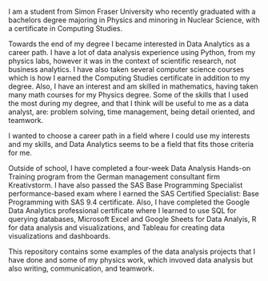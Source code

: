 I am a student from Simon Fraser University who recently graduated with a bachelors degree majoring in Physics and minoring in Nuclear Science, with a certificate in Computing Studies.

Towards the end of my degree I became interested in Data Analytics as a career path. I have a lot of data analysis experience using Python, from my physics labs, however it was in the context of scientific research, not business analytics. I have also taken several computer science courses which is how I earned the Computing Studies certificate in addition to my degree. Also, I have an interest and am skilled in mathematics, having taken many math courses for my Physics degree. Some of the skills that I used the most during my degree, and that I think will be useful to me as a data analyst, are: problem solving, time management, being detail oriented, and teamwork.

I wanted to choose a career path in a field where I could use my interests and my skills, and Data Analytics seems to be a field that fits those criteria for me.

Outside of school, I have completed a four-week Data Analysis Hands-on Training program from the German management consultant firm Kreativstorm. I have also passed the SAS Base Programming Specialist performance-based exam where I earned the SAS Certified Specialist: Base Programming with SAS 9.4 certificate. Also, I have completed the Google Data Analytics professional certificate where I learned to use SQL for querying databases, Microsoft Excel and Google Sheets for Data Analyis, R for data analysis and visualizations, and Tableau for creating data visualizations and dashboards.

This repository contains some examples of the data analysis projects that I have done and some of my physics work, which invoved data analysis but also writing, communication, and teamwork.
